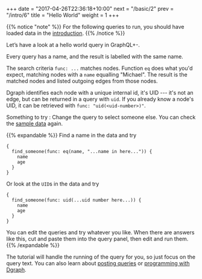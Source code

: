 +++
date = "2017-04-26T22:36:18+10:00"
next = "/basic/2"
prev = "/intro/6"
title = "Hello World"
weight = 1
+++

{{% notice "note" %}}
  For the following queries to run, you should have loaded data in the [introduction](/intro/3/).
{{% /notice %}}

Let’s have a look at a hello world query in GraphQL+-.

Every query has a name, and the result is labelled with the same name.

The search criteria `func: ...` matches nodes.  Function `eq` does what you'd expect, matching nodes with a `name` equalling "Michael".  The result is the matched nodes
and listed outgoing edges from those nodes.  

Dgraph identifies each node with a unique internal id, it's UID --- it's not an edge, but can be returned in a query with `uid`.  If you already know a node's UID, it can be retrieved with `func: "uid(<uid-number>)"`.

Something to try : Change the query to select someone else.
You can check the [sample data](/intro/4) again.

{{% expandable %}}
Find a name in the data and try
```
{
  find_someone(func: eq(name, "...name in here...")) {
    name
    age
  }
}
```
Or look at the `UID`s in the data and try
```
{
  find_someone(func: uid(...uid number here...)) {
    name
    age
  }
}
```
You can edit the queries and try whatever you like.  When there are
answers like this, cut and paste them into the query panel, then edit and
run them.
{{% /expandable %}}

The tutorial will handle the running of the query for you, so
just focus on the query text.  You can also learn about [posting
queries](https://docs.dgraph.io/get-started/#step-3-run-queries) or [programming with Dgraph](https://docs.dgraph.io/clients/).
